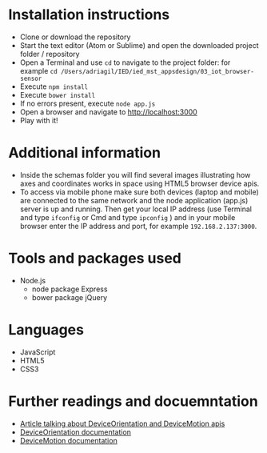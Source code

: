 # Installation instructions
* Clone or download the repository
* Start the text editor (Atom or Sublime) and open the downloaded project folder / repository
* Open a Terminal and use `cd` to navigate to the project folder: for example `cd /Users/adriagil/IED/ied_mst_appsdesign/03_iot_browser-sensor`
* Execute `npm install`
* Execute `bower install`
* If no errors present, execute `node app.js`
* Open a browser and navigate to [http://localhost:3000](http://localhost:3000)
* Play with it!

# Additional information
* Inside the schemas folder you will find several images illustrating how axes and coordinates works in space using HTML5 browser device apis.
* To access via mobile phone make sure both devices (laptop and mobile) are connected to the same network and the node application (app.js) server is up and running. Then get your local IP address (use Terminal and type `ifconfig` or Cmd and type `ipconfig` ) and in your mobile browser enter the IP address and port, for example `192.168.2.137:3000`.

# Tools and packages used
* Node.js
  * node package Express
  * bower package jQuery

# Languages
* JavaScript
* HTML5
* CSS3

# Further readings and docuemntation
* [Article talking about DeviceOrientation and DeviceMotion apis](http://www.html5rocks.com/en/tutorials/device/orientation/)
* [DeviceOrientation documentation](http://w3c.github.io/deviceorientation/spec-source-orientation.html#deviceorientation)
* [DeviceMotion documentation](http://w3c.github.io/deviceorientation/spec-source-orientation.html#devicemotion)
